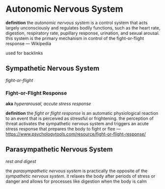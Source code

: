 # Autonomic Nervous System

**definition** the _autonomic nervous system_ is a control system that acts largely unconsciously and regulates bodily functions, such as the heart rate, digestion, respiratory rate, pupillary response, urination, and sexual arousal. this system is the primary mechanism in control of the fight-or-flight response &mdash; Wikipedia

used for backlinks

## Sympathetic Nervous System

_fight-or-flight_

### Fight-or-Flight Response

**aka** _hyperarousal, accute stress response_

**definition** the _fight or flight response_ is an automatic physiological reaction to an event that is perceived as stressful or frightening. the perception of threat activates the sympathetic nervous system and triggers an acute stress response that prepares the body to fight or flee &mdash; <https://www.psychologytools.com/resource/fight-or-flight-response/>

## Parasympathetic Nervous System

_rest and digest_

the _parasympathetic nervous system_ is practically the opposite of the _sympathetic nervous system_. it relaxes the body after periods of stress or danger and allows for processes like digestion when the body is calm
